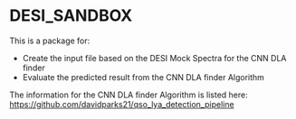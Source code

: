 # DESI_SANDBOX
This is a package for:
- Create the input file based on the DESI Mock Spectra for the CNN DLA finder
- Evaluate the predicted result from the CNN DLA finder Algorithm

The information for the CNN DLA finder Algorithm is listed here:
https://github.com/davidparks21/qso_lya_detection_pipeline
